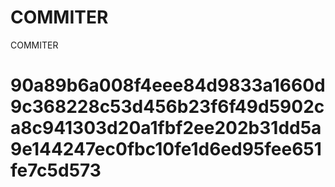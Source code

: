 # COMMITER
COMMITER






# 90a89b6a008f4eee84d9833a1660d9c368228c53d456b23f6f49d5902ca8c941303d20a1fbf2ee202b31dd5a9e144247ec0fbc10fe1d6ed95fee651fe7c5d573
